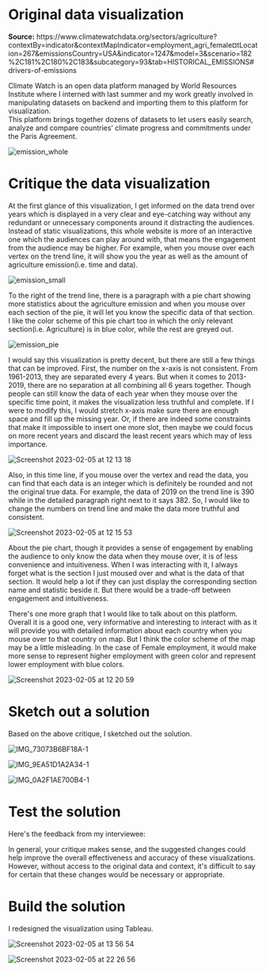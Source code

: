 # Original data visualization
<p><b>Source:</b> https://www.climatewatchdata.org/sectors/agriculture?contextBy=indicator&contextMapIndicator=employment_agri_female&currentLocation=267&emissionsCountry=USA&indicator=1247&model=3&scenario=182%2C181%2C180%2C183&subcategory=93&tab=HISTORICAL_EMISSIONS#drivers-of-emissions</p>

<p>Climate Watch is an open data platform managed by World Resources Institute where I interned with last summer and my work greatly involved in manipulating datasets on backend and importing them to this platform for visualization.
<br>This platform brings together dozens of datasets to let users easily search, analyze and compare countries’ climate progress and commitments under the Paris Agreement.</p>

![emission_whole](https://user-images.githubusercontent.com/108026577/216832564-3b13b259-acee-4b1e-8d0f-1a17f2d71970.png)

# Critique the data visualization
<p>At the first glance of this visualization, I get informed on the data trend over years which is displayed in a very clear and eye-catching way without any redundant or unnecessary components around it distracting the audiences. Instead of static visualizations, this whole website is more of an interactive one which the audiences can play around with, that means the engagement from the audience may be higher. For example, when you mouse over each vertex on the trend line, it will show you the year as well as the amount of agriculture emission(i.e. time and data).</p>

![emission_small](https://user-images.githubusercontent.com/108026577/216833654-0536d06c-2dc5-47bc-a95c-00954026818d.png)

<p>To the right of the trend line, there is a paragraph with a pie chart showing more statistics about the agriculture emission and when you mouse over each section of the pie, it will let you know the specific data of that section. I like the color scheme of this pie chart too in which the only relevant section(i.e. Agriculture) is in blue color, while the rest are greyed out.</p>

![emission_pie](https://user-images.githubusercontent.com/108026577/216833757-9aad288b-3188-433c-901a-3167ee9876d3.png)

<p>I would say this visualization is pretty decent, but there are still a few things that can be improved. First, the number on the x-axis is not consistent. From 1961-2013, they are separated every 4 years. But when it comes to 2013-2019, there are no separation at all combining all 6 years together. Though people can still know the data of each year when they mouse over the specific time point, it makes the visualization less truthful and complete. If I were to modify this, I would stretch x-axis make sure there are enough space and fill up the missing year. Or, if there are indeed some constraints that make it impossible to insert one more slot, then maybe we could focus on more recent years and discard the least recent years which may of less importance.</p>

![Screenshot 2023-02-05 at 12 13 18](https://user-images.githubusercontent.com/108026577/216833891-753987f7-290d-470b-b528-ec9bad2e0573.png)

<p>Also, in this time line, if you mouse over the vertex and read the data, you can find that each data is an integer which is definitely be rounded and not the original true data. For example, the data of 2019 on the trend line is 390 while in the detailed paragraph right next to it says 382. So, I would like to change the numbers on trend line and make the data more truthful and consistent.</p>

![Screenshot 2023-02-05 at 12 15 53](https://user-images.githubusercontent.com/108026577/216834052-b99fb283-97f1-4b15-959a-2a79c475323f.png)

<p>About the pie chart, though it provides a sense of engagement by enabling the audience to only know the data when they mouse over, it is of less convenience and intuitiveness. When I was interacting with it, I always forget what is the section I just moused over and what is the data of that section. It would help a lot if they can just display the corresponding section name and statistic beside it. But there would be a trade-off between engagement and intuitiveness.</p>

<p>There's one more graph that I would like to talk about on this platform. Overall it is a good one, very informative and interesting to interact with as it will provide you with detailed information about each country when you mouse over to that country on map. But I think the color scheme of the map may be a little misleading. In the case of Female employment, it would make more sense to represent higher employment with green color and represent lower employment with blue colors.</p>

![Screenshot 2023-02-05 at 12 20 59](https://user-images.githubusercontent.com/108026577/216834213-99d77e9d-66a0-4831-88b4-cfbf4874197c.png)

# Sketch out a solution
<p>Based on the above critique, I sketched out the solution.</p>

![IMG_73073B6BF18A-1](https://user-images.githubusercontent.com/108026577/216837014-8c0e6fc4-7807-4b70-a706-0befe6318356.jpeg)

![IMG_9EA51D1A2A34-1](https://user-images.githubusercontent.com/108026577/216837048-f86e9227-a410-401f-963a-9edf15eaa124.jpeg)

![IMG_0A2F1AE700B4-1](https://user-images.githubusercontent.com/108026577/216837072-b4115e4b-a1fa-4989-bc50-0a7e73869d35.jpeg)

# Test the solution
<p>Here's the feedback from my interviewee:</p>
<p>In general, your critique makes sense, and the suggested changes could help improve the overall effectiveness and accuracy of these visualizations. However, without access to the original data and context, it's difficult to say for certain that these changes would be necessary or appropriate.</p>

# Build the solution
<p>I redesigned the visualization using Tableau.</p>

![Screenshot 2023-02-05 at 13 56 54](https://user-images.githubusercontent.com/108026577/216839916-4ed607fe-0ba8-4589-83cf-80c6d345edbe.png)

![Screenshot 2023-02-05 at 22 26 56](https://user-images.githubusercontent.com/108026577/216877360-a30e4cf7-6e5a-4ccc-938e-f6c01e5bb8d9.png)
